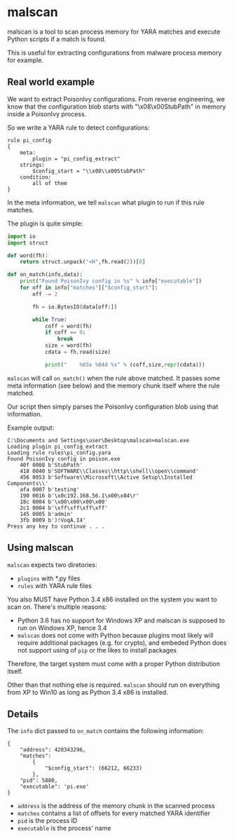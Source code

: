 # malscan

malscan is a tool to scan process memory for YARA matches and execute Python scripts if a match is found.

This is useful for extracting configurations from malware process memory for example.

## Real world example

We want to extract PoisonIvy configurations. From reverse engineering, we know that the configuration blob starts with "\x08\x00StubPath" in memory inside a PoisonIvy process.

So we write a YARA rule to detect configurations:

```YARA
rule pi_config
{
    meta:
        plugin = "pi_config_extract"
    strings:
        $config_start = "\\x08\\x00StubPath"
    condition:
        all of them
}
```

In the meta information, we tell `malscan` what plugin to run if this rule matches.

The plugin is quite simple:

```Python
import io
import struct

def word(fh):
    return struct.unpack("<H",fh.read(2))[0]

def on_match(info,data):
    print("Found PoisonIvy config in %s" % info["executable"])
    for off in info["matches"]["$config_start"]:
        off -= 2

        fh = io.BytesIO(data[off:])

        while True:
            coff = word(fh)
            if coff == 0:
                break
            size = word(fh)
            cdata = fh.read(size)

            print("    %03x %04d %s" % (coff,size,repr(cdata)))
```

`malscan` will call `on_match()` when the rule above matched. It passes some meta information (see below) and the memory chunk itself where the rule matched.

Our script then simply parses the PoisonIvy configuration blob using that information.

Example output:

```
C:\Documents and Settings\user\Desktop\malscan>malscan.exe
Loading plugin pi_config_extract
Loading rule rules\pi_config.yara
Found PoisonIvy config in poison.exe
    40f 0008 b'StubPath'
    418 0040 b'SOFTWARE\\Classes\\http\\shell\\open\\command'
    456 0053 b'Software\\Microsoft\\Active Setup\\Installed Components\\'
    afa 0007 b'testing'
    190 0016 b'\x0c192.168.56.1\x00\x84\r'
    18c 0004 b'\x00\x00\x00\x00'
    2c1 0004 b'\xff\xff\xff\xff'
    145 0005 b'admin'
    3fb 0009 b')!VoqA.I4'
Press any key to continue . . .
```

## Using malscan

`malscan` expects two diretories:

* `plugins` with \*.py files
* `rules` with YARA rule files

You also MUST have Python 3.4 x86 installed on the system you want to scan on. There's multiple reasons:

* Python 3.6 has no support for Windows XP and malscan is supposed to run on Windows XP, hence 3.4
* `malscan` does not come with Python because plugins most likely will require additional packages (e.g. for crypto), and embeded Python does not support using of `pip` or the likes to install packages

Therefore, the target system must come with a proper Python distribution itself.

Other than that nothing else is required. `malscan` should run on everything from XP to Win10 as long as Python 3.4 x86 is installed.

## Details

The `info` dict passed to `on_match` contains the following information:

```
{
    "address": 428343296,
    "matches":
        {
            "$config_start": (66212, 66233)
        },
    "pid": 5880,
    "executable": 'pi.exe'
}
```

* `address` is the address of the memory chunk in the scanned process
* `matches` contains a list of offsets for every matched YARA identifier
* `pid` is the process ID
* `executable` is the process' name

